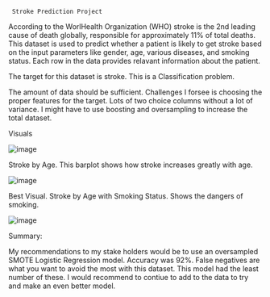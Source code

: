      Stroke Prediction Project

   According to the WorlHealth Organization (WHO) stroke is the 2nd leading cause of death globally, responsible for approximately 11% of total deaths.
    This dataset is used to predict whether a patient is likely to get stroke based on the input parameters like gender, age, various diseases, and smoking status. Each row in the data provides relavant information about the patient.

  The target for this dataset is stroke. This is a Classification problem.

  The amount of data should be sufficient. Challenges I forsee is choosing the proper features for the target. Lots of two choice columns without a lot of variance. I might have to use boosting and oversampling to increase the total dataset.
  
  Visuals
  
  ![image](https://github.com/BenjaminEngel919/Medical-Data/assets/126991382/bdad6b21-e9a9-4eb7-b9c7-fa95e2f30336)
  
  Stroke by Age. This barplot shows how stroke increases greatly with age.

  ![image](https://github.com/BenjaminEngel919/Medical-Data/assets/126991382/c5ffc454-56b7-4464-9ea6-a6748091c32b)
  
  Best Visual. Stroke by Age with Smoking Status. Shows the dangers of smoking.

  ![image](https://github.com/BenjaminEngel919/Medical-Data/assets/126991382/618c4e20-def8-4144-8811-c99871dee1ba)
  
  Summary:
  
  My recommendations to my stake holders would be to use an oversampled SMOTE Logistic Regression model. Accuracy was 92%. False negatives are what you want to avoid the most with this dataset. This model had the least number of these. I would recommend to contiue to add to the data to try and make an even better model.
